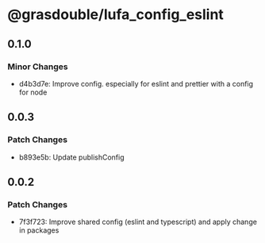# @grasdouble/lufa_config_eslint

## 0.1.0

### Minor Changes

- d4b3d7e: Improve config. especially for eslint and prettier with a config for node

## 0.0.3

### Patch Changes

- b893e5b: Update publishConfig

## 0.0.2

### Patch Changes

- 7f3f723: Improve shared config (eslint and typescript) and apply change in packages
